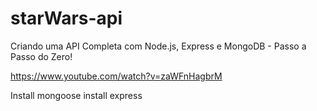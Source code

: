 # starWars-api
Criando uma API Completa com Node.js, Express e MongoDB - Passo a Passo do Zero!

https://www.youtube.com/watch?v=zaWFnHagbrM

Install mongoose
install express
